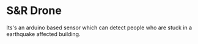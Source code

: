 # S&R Drone
Its's an arduino based sensor which can detect people who are stuck in a earthquake affected building.

